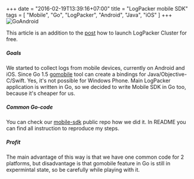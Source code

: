 +++
date = "2016-02-19T13:39:16+07:00"
title = "LogPacker mobile SDK"
tags = [ "Mobile", "Go", "LogPacker", "Android", "Java", "iOS" ]
+++
![GoAndroid](/android.png)

This article is an addition to the [post](http://pliutau.com/how-to-launch-logpacker-cluster/) how to launch LogPacker Cluster for free.

##### Goals

We started to collect logs from mobile devices, currently on Android and iOS. Since Go 1.5 [gomobile](https://golang.org/x/mobile/cmd/gomobile) tool can create a bindings for Java/Objective-C/Swift. Yes, it's not possible for Windows Phone. Main LogPacker application is written in Go, so we decided to write Mobile SDK in Go too, because it's cheaper for us.
<!--more-->

##### Common Go-code

You can check our [mobile-sdk](https://github.com/logpacker/mobile-sdk) public repo how we did it. In README you can find all instruction to reproduce my steps.

##### Profit

The main advantage of this way is that we have one common code for 2 platforms, but disadvantage is that gomobile feature in Go is still in expermintal state, so be carefully while playing with it.
